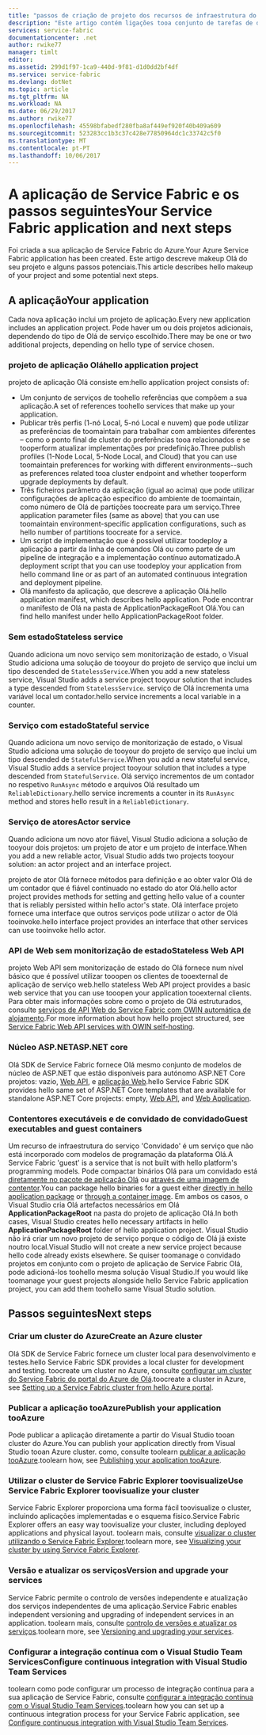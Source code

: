 ```yaml
---
title: "passos de criação de projeto dos recursos de infraestrutura do aaaService seguintes | Microsoft Docs"
description: "Este artigo contém ligações tooa conjunto de tarefas de desenvolvimento de núcleos de Service Fabric"
services: service-fabric
documentationcenter: .net
author: rwike77
manager: timlt
editor: 
ms.assetid: 299d1f97-1ca9-440d-9f81-d1d0dd2bf4df
ms.service: service-fabric
ms.devlang: dotNet
ms.topic: article
ms.tgt_pltfrm: NA
ms.workload: NA
ms.date: 06/29/2017
ms.author: rwike77
ms.openlocfilehash: 45598bfabedf280fba8af449ef920f40b409a609
ms.sourcegitcommit: 523283cc1b3c37c428e77850964dc1c33742c5f0
ms.translationtype: MT
ms.contentlocale: pt-PT
ms.lasthandoff: 10/06/2017
---
```

# <a name="your-service-fabric-application-and-next-steps"></a><span data-ttu-id="15877-103">A aplicação de Service Fabric e os passos seguintes</span><span class="sxs-lookup"><span data-stu-id="15877-103">Your Service Fabric application and next steps</span></span>
<span data-ttu-id="15877-104">Foi criada a sua aplicação de Service Fabric do Azure.</span><span class="sxs-lookup"><span data-stu-id="15877-104">Your Azure Service Fabric application has been created.</span></span> <span data-ttu-id="15877-105">Este artigo descreve makeup Olá do seu projeto e alguns passos potenciais.</span><span class="sxs-lookup"><span data-stu-id="15877-105">This article describes hello makeup of your project and some potential next steps.</span></span>

## <a name="your-application"></a><span data-ttu-id="15877-106">A aplicação</span><span class="sxs-lookup"><span data-stu-id="15877-106">Your application</span></span>
<span data-ttu-id="15877-107">Cada nova aplicação inclui um projeto de aplicação.</span><span class="sxs-lookup"><span data-stu-id="15877-107">Every new application includes an application project.</span></span> <span data-ttu-id="15877-108">Pode haver um ou dois projetos adicionais, dependendo do tipo de Olá de serviço escolhido.</span><span class="sxs-lookup"><span data-stu-id="15877-108">There may be one or two additional projects, depending on hello type of service chosen.</span></span>

### <a name="hello-application-project"></a><span data-ttu-id="15877-109">projeto de aplicação Olá</span><span class="sxs-lookup"><span data-stu-id="15877-109">hello application project</span></span>
<span data-ttu-id="15877-110">projeto de aplicação Olá consiste em:</span><span class="sxs-lookup"><span data-stu-id="15877-110">hello application project consists of:</span></span>

* <span data-ttu-id="15877-111">Um conjunto de serviços de toohello referências que compõem a sua aplicação.</span><span class="sxs-lookup"><span data-stu-id="15877-111">A set of references toohello services that make up your application.</span></span>
* <span data-ttu-id="15877-112">Publicar três perfis (1-nó Local, 5-nó Local e nuvem) que pode utilizar as preferências de toomaintain para trabalhar com ambientes diferentes – como o ponto final de cluster do preferências tooa relacionados e se tooperform atualizar implementações por predefinição.</span><span class="sxs-lookup"><span data-stu-id="15877-112">Three publish profiles (1-Node Local, 5-Node Local, and Cloud) that you can use toomaintain preferences for working with different environments--such as preferences related tooa cluster endpoint and whether tooperform upgrade deployments by default.</span></span>
* <span data-ttu-id="15877-113">Três ficheiros parâmetro da aplicação (igual ao acima) que pode utilizar configurações de aplicação específico do ambiente de toomaintain, como número de Olá de partições toocreate para um serviço.</span><span class="sxs-lookup"><span data-stu-id="15877-113">Three application parameter files (same as above) that you can use toomaintain environment-specific application configurations, such as hello number of partitions toocreate for a service.</span></span>
* <span data-ttu-id="15877-114">Um script de implementação que é possível utilizar toodeploy a aplicação a partir da linha de comandos Olá ou como parte de um pipeline de integração e a implementação contínuo automatizado.</span><span class="sxs-lookup"><span data-stu-id="15877-114">A deployment script that you can use toodeploy your application from hello command line or as part of an automated continuous integration and deployment pipeline.</span></span>
* <span data-ttu-id="15877-115">Olá manifesto da aplicação, que descreve a aplicação Olá.</span><span class="sxs-lookup"><span data-stu-id="15877-115">hello application manifest, which describes hello application.</span></span> <span data-ttu-id="15877-116">Pode encontrar o manifesto de Olá na pasta de ApplicationPackageRoot Olá.</span><span class="sxs-lookup"><span data-stu-id="15877-116">You can find hello manifest under hello ApplicationPackageRoot folder.</span></span>

### <a name="stateless-service"></a><span data-ttu-id="15877-117">Sem estado</span><span class="sxs-lookup"><span data-stu-id="15877-117">Stateless service</span></span>
<span data-ttu-id="15877-118">Quando adiciona um novo serviço sem monitorização de estado, o Visual Studio adiciona uma solução de tooyour do projeto de serviço que inclui um tipo descended de `StatelessService`.</span><span class="sxs-lookup"><span data-stu-id="15877-118">When you add a new stateless service, Visual Studio adds a service project tooyour solution that includes a type descended from `StatelessService`.</span></span> <span data-ttu-id="15877-119">serviço de Olá incrementa uma variável local um contador.</span><span class="sxs-lookup"><span data-stu-id="15877-119">hello service increments a local variable in a counter.</span></span>

### <a name="stateful-service"></a><span data-ttu-id="15877-120">Serviço com estado</span><span class="sxs-lookup"><span data-stu-id="15877-120">Stateful service</span></span>
<span data-ttu-id="15877-121">Quando adiciona um novo serviço de monitorização de estado, o Visual Studio adiciona uma solução de tooyour do projeto de serviço que inclui um tipo descended de `StatefulService`.</span><span class="sxs-lookup"><span data-stu-id="15877-121">When you add a new stateful service, Visual Studio adds a service project tooyour solution that includes a type descended from `StatefulService`.</span></span> <span data-ttu-id="15877-122">Olá serviço incrementos de um contador no respetivo `RunAsync` método e arquivos Olá resultado um `ReliableDictionary`.</span><span class="sxs-lookup"><span data-stu-id="15877-122">hello service increments a counter in its `RunAsync` method and stores hello result in a `ReliableDictionary`.</span></span>

### <a name="actor-service"></a><span data-ttu-id="15877-123">Serviço de atores</span><span class="sxs-lookup"><span data-stu-id="15877-123">Actor service</span></span>
<span data-ttu-id="15877-124">Quando adiciona um novo ator fiável, Visual Studio adiciona a solução de tooyour dois projetos: um projeto de ator e um projeto de interface.</span><span class="sxs-lookup"><span data-stu-id="15877-124">When you add a new reliable actor, Visual Studio adds two projects tooyour solution: an actor project and an interface project.</span></span>

<span data-ttu-id="15877-125">projeto de ator Olá fornece métodos para definição e ao obter valor Olá de um contador que é fiável continuado no estado do ator Olá.</span><span class="sxs-lookup"><span data-stu-id="15877-125">hello actor project provides methods for setting and getting hello value of a counter that is reliably persisted within hello actor's state.</span></span> <span data-ttu-id="15877-126">Olá interface projeto fornece uma interface que outros serviços pode utilizar o actor de Olá tooinvoke.</span><span class="sxs-lookup"><span data-stu-id="15877-126">hello interface project provides an interface that other services can use tooinvoke hello actor.</span></span>

### <a name="stateless-web-api"></a><span data-ttu-id="15877-127">API de Web sem monitorização de estado</span><span class="sxs-lookup"><span data-stu-id="15877-127">Stateless Web API</span></span>
<span data-ttu-id="15877-128">projeto Web API sem monitorização de estado do Olá fornece num nível básico que é possível utilizar tooopen os clientes de tooexternal de aplicação de serviço web.</span><span class="sxs-lookup"><span data-stu-id="15877-128">hello stateless Web API project provides a basic web service that you can use tooopen your application tooexternal clients.</span></span> <span data-ttu-id="15877-129">Para obter mais informações sobre como o projeto de Olá estruturados, consulte [serviços de API Web do Service Fabric com OWIN automática de alojamento](service-fabric-reliable-services-communication-webapi.md).</span><span class="sxs-lookup"><span data-stu-id="15877-129">For more information about how hello project structured, see [Service Fabric Web API services with OWIN self-hosting](service-fabric-reliable-services-communication-webapi.md).</span></span>


### <a name="aspnet-core"></a><span data-ttu-id="15877-130">Núcleo ASP.NET</span><span class="sxs-lookup"><span data-stu-id="15877-130">ASP.NET core</span></span>
<span data-ttu-id="15877-131">Olá SDK de Service Fabric fornece Olá mesmo conjunto de modelos de núcleo de ASP.NET que estão disponíveis para autónomo ASP.NET Core projetos: vazio, [Web API][aspnet-webapi], e [aplicação Web][aspnet-webapp].</span><span class="sxs-lookup"><span data-stu-id="15877-131">hello Service Fabric SDK provides hello same set of ASP.NET Core templates that are available for standalone ASP.NET Core projects: empty, [Web API][aspnet-webapi], and [Web Application][aspnet-webapp].</span></span>

### <a name="guest-executables-and-guest-containers"></a><span data-ttu-id="15877-132">Contentores executáveis e de convidado de convidado</span><span class="sxs-lookup"><span data-stu-id="15877-132">Guest executables and guest containers</span></span>

<span data-ttu-id="15877-133">Um recurso de infraestrutura do serviço 'Convidado' é um serviço que não está incorporado com modelos de programação da plataforma Olá.</span><span class="sxs-lookup"><span data-stu-id="15877-133">A Service Fabric 'guest' is a service that is not built with hello platform's programming models.</span></span> <span data-ttu-id="15877-134">Pode compactar binários Olá para um convidado está [diretamente no pacote de aplicação Olá](service-fabric-deploy-existing-app.md) ou [através de uma imagem de contentor](service-fabric-deploy-container.md).</span><span class="sxs-lookup"><span data-stu-id="15877-134">You can package hello binaries for a guest either [directly in hello application package](service-fabric-deploy-existing-app.md) or [through a container image](service-fabric-deploy-container.md).</span></span> <span data-ttu-id="15877-135">Em ambos os casos, o Visual Studio cria Olá artefactos necessários em Olá **ApplicationPackageRoot** na pasta do projeto de aplicação Olá.</span><span class="sxs-lookup"><span data-stu-id="15877-135">In both cases, Visual Studio creates hello necessary artifacts in hello **ApplicationPackageRoot** folder of hello application project.</span></span> <span data-ttu-id="15877-136">Visual Studio não irá criar um novo projeto de serviço porque o código de Olá já existe noutro local.</span><span class="sxs-lookup"><span data-stu-id="15877-136">Visual Studio will not create a new service project because hello code already exists elsewhere.</span></span> <span data-ttu-id="15877-137">Se quiser toomanage o convidado projetos em conjunto com o projeto de aplicação de Service Fabric Olá, pode adicioná-los toohello mesma solução Visual Studio.</span><span class="sxs-lookup"><span data-stu-id="15877-137">If you would like toomanage your guest projects alongside hello Service Fabric application project, you can add them toohello same Visual Studio solution.</span></span>

## <a name="next-steps"></a><span data-ttu-id="15877-138">Passos seguintes</span><span class="sxs-lookup"><span data-stu-id="15877-138">Next steps</span></span>
### <a name="create-an-azure-cluster"></a><span data-ttu-id="15877-139">Criar um cluster do Azure</span><span class="sxs-lookup"><span data-stu-id="15877-139">Create an Azure cluster</span></span>
<span data-ttu-id="15877-140">Olá SDK de Service Fabric fornece um cluster local para desenvolvimento e testes.</span><span class="sxs-lookup"><span data-stu-id="15877-140">hello Service Fabric SDK provides a local cluster for development and testing.</span></span> <span data-ttu-id="15877-141">toocreate um cluster no Azure, consulte [configurar um cluster do Service Fabric do portal do Azure de Olá][create-cluster-in-portal].</span><span class="sxs-lookup"><span data-stu-id="15877-141">toocreate a cluster in Azure, see [Setting up a Service Fabric cluster from hello Azure portal][create-cluster-in-portal].</span></span>

### <a name="publish-your-application-tooazure"></a><span data-ttu-id="15877-142">Publicar a aplicação tooAzure</span><span class="sxs-lookup"><span data-stu-id="15877-142">Publish your application tooAzure</span></span>
<span data-ttu-id="15877-143">Pode publicar a aplicação diretamente a partir do Visual Studio tooan cluster do Azure.</span><span class="sxs-lookup"><span data-stu-id="15877-143">You can publish your application directly from Visual Studio tooan Azure cluster.</span></span> <span data-ttu-id="15877-144">como, consulte toolearn [publicar a aplicação tooAzure][publish-app-to-azure].</span><span class="sxs-lookup"><span data-stu-id="15877-144">toolearn how, see [Publishing your application tooAzure][publish-app-to-azure].</span></span>

### <a name="use-service-fabric-explorer-toovisualize-your-cluster"></a><span data-ttu-id="15877-145">Utilizar o cluster de Service Fabric Explorer toovisualize</span><span class="sxs-lookup"><span data-stu-id="15877-145">Use Service Fabric Explorer toovisualize your cluster</span></span>
<span data-ttu-id="15877-146">Service Fabric Explorer proporciona uma forma fácil toovisualize o cluster, incluindo aplicações implementadas e o esquema físico.</span><span class="sxs-lookup"><span data-stu-id="15877-146">Service Fabric Explorer offers an easy way toovisualize your cluster, including deployed applications and physical layout.</span></span> <span data-ttu-id="15877-147">toolearn mais, consulte [visualizar o cluster utilizando o Service Fabric Explorer][visualize-with-sfx].</span><span class="sxs-lookup"><span data-stu-id="15877-147">toolearn more, see [Visualizing your cluster by using Service Fabric Explorer][visualize-with-sfx].</span></span>

### <a name="version-and-upgrade-your-services"></a><span data-ttu-id="15877-148">Versão e atualizar os serviços</span><span class="sxs-lookup"><span data-stu-id="15877-148">Version and upgrade your services</span></span>
<span data-ttu-id="15877-149">Service Fabric permite o controlo de versões independente e atualização dos serviços independentes de uma aplicação.</span><span class="sxs-lookup"><span data-stu-id="15877-149">Service Fabric enables independent versioning and upgrading of independent services in an application.</span></span> <span data-ttu-id="15877-150">toolearn mais, consulte [controlo de versões e atualizar os serviços][app-upgrade-tutorial].</span><span class="sxs-lookup"><span data-stu-id="15877-150">toolearn more, see [Versioning and upgrading your services][app-upgrade-tutorial].</span></span>

### <a name="configure-continuous-integration-with-visual-studio-team-services"></a><span data-ttu-id="15877-151">Configurar a integração contínua com o Visual Studio Team Services</span><span class="sxs-lookup"><span data-stu-id="15877-151">Configure continuous integration with Visual Studio Team Services</span></span>
<span data-ttu-id="15877-152">toolearn como pode configurar um processo de integração contínua para a sua aplicação de Service Fabric, consulte [configurar a integração contínua com o Visual Studio Team Services][ci-with-vso].</span><span class="sxs-lookup"><span data-stu-id="15877-152">toolearn how you can set up a continuous integration process for your Service Fabric application, see [Configure continuous integration with Visual Studio Team Services][ci-with-vso].</span></span>

<!-- Links -->
[add-web-frontend]: service-fabric-add-a-web-frontend.md
[create-cluster-in-portal]: service-fabric-cluster-creation-via-portal.md
[publish-app-to-azure]: service-fabric-publish-app-remote-cluster.md
[visualize-with-sfx]: service-fabric-visualizing-your-cluster.md
[ci-with-vso]: service-fabric-set-up-continuous-integration.md
[reliable-services-webapi]: service-fabric-reliable-services-communication-webapi.md
[app-upgrade-tutorial]: service-fabric-application-upgrade-tutorial.md
[aspnet-webapi]: https://docs.asp.net/en/latest/tutorials/first-web-api.html
[aspnet-webapp]: https://docs.asp.net/en/latest/tutorials/first-mvc-app/index.html
